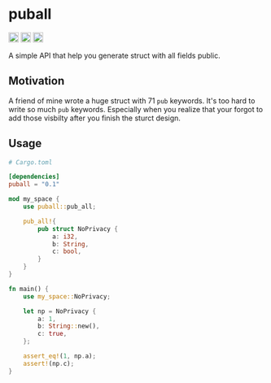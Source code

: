 # puball

[<img alt="github" src="https://img.shields.io/badge/github-Avimitin/puball-7E9CD8?style=flat&labelColor=252535&logo=github" height="20">](https://github.com/Avimitin/puball)
[<img alt="docs.rs" src="https://img.shields.io/badge/docs.rs-puball-6A9589?style=flat&labelColor=252535&logo=docs.rs" height="20">](https://docs.rs/puball)
[<img alt="crates.io" src="https://img.shields.io/crates/v/puball.svg?style=flat&color=FFA066&logo=rust" height="20">](https://crates.io/crates/puball)

A simple API that help you generate struct with all fields public.

## Motivation

A friend of mine wrote a huge struct with 71 `pub` keywords.
It's too hard to write so much `pub` keywords.
Especially when you realize that your forgot to add those visbilty
after you finish the sturct design.

## Usage

```toml
# Cargo.toml

[dependencies]
puball = "0.1"
```

```rust
mod my_space {
    use puball::pub_all;

    pub_all!{
        pub struct NoPrivacy {
            a: i32,
            b: String,
            c: bool,
        }
    }
}

fn main() {
    use my_space::NoPrivacy;

    let np = NoPrivacy {
        a: 1,
        b: String::new(),
        c: true,
    };

    assert_eq!(1, np.a);
    assert!(np.c);
}
```
